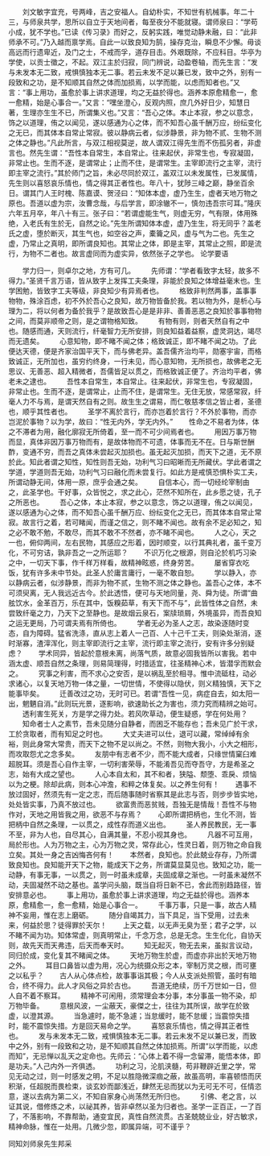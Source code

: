 <!-- { "loadSidebar": true } -->
　　刘文敏字宜充，号两峰，吉之安福人。自幼朴实，不知世有机械事。年二十三，与师泉共学，思所以自立于天地间者，每至夜分不能就寝。谓师泉曰：“学苟小成，犹不学也。”已读《传习录》而好之，反躬实践，唯觉动静未融，曰：“此非师承不可。”乃入越而禀学焉。自此一以致良知为鹄，操存克治，瞬息不少懈。毋谈高远而行遗卑近，及门之士，不戒而孚，道存目击。外艰既除，不应科目。华亭为学使，以贡士徵之，不起。双江主於归寂，同门辨说，动盈卷轴，而先生言：“发与未发本无二致，戒惧慎独本无二事。若云未发不足以兼已发，致中之外，别有一段致和之功，是不知顺其自然之体而加损焉，以学而能，以虑而知者也。”又言：“事上用功，虽愈於事上讲求道理，均之无益於得也。涵养本原愈精愈一，愈一愈精，始是心事合一。”又言：“嘿坐澄心，反观内照，庶几外好日少，知慧日著，生理亦生生不已，所谓集义也。”又言：“吾心之体。本止本寂，参之以意念，饰之以道理，侑之以闻见，遂以感通为心之体，而不知吾心虽千酬万应，纷纭变化之无已，而其体本自常止常寂。彼以静病云者，似涉静景，非为物不贰、生物不测之体之静也。”凡此所言，与双江相视莫逆，故人谓双江得先生而不伤孤另者，非虚言也。然先生谓：“吾性本自常生，本自常止。往来起伏，非常生也，专寂凝固，非常止也。生而不逐，是谓常止；止而不住，是谓常生。主宰即流行之主宰，流行即主宰之流行。”其於师门之旨，未必尽同於双江，盖双江以未发属性，已发属情，先生则以喜怒哀乐情也，情之得其正者性也。年八十，犹陟三峰之巅，静坐百余日。谓其门人王时槐、陈嘉谟、贺泾曰：“知体本虚，虚乃生生，虚者天地万物之原也。吾道以虚为宗，汝曹念哉，与后学言，即涂辙不一，慎勿违吾宗可耳。”隆庆六年五月卒，年八十有三。张子曰：“若谓虚能生气，则虚无穷，气有限，体用殊绝，入老氏有生於无，自然之论。”先生所谓知体本虚，虚乃生生，将无同乎？盖老氏之虚，堕於断灭，其生气也，如空谷之声，橐籥之风，虚与气为二也。先生之虚，乃常止之真明，即所谓良知也。其常止之体，即是主宰，其常止之照，即是流行，为物不二者也。故言虚同而为虚实异，依然张子之学也。
论学要语

　　学力归一，则卓尔之地，方有可几。
　　先师谓：“学者看致字太轻，故多不得力。”圣贤千言万语，皆从致字上发挥工夫条理，非能於良知之体增益毫末也。生学困勉，皆致字工夫等级，非良知少有异焉者也。
　　格致非判然两事，盖事事物物，殊涂百虑，初不外於吾心之良知，故万物皆备於我。若以物为外，是析心与理为二，将以何者为备於我乎？是故致吾心是是非非、善善恶恶之良知於事事物物之间，而莫非顺帝之则，是之谓物格知致。
　　有物有则，则者天然自有之中也。随感而通，天则流行，纤毫智力无所安排，则良知益着益察，虚灵洞达，竭尽而无遗矣。
　　心意知物，即不睹不闻之体；格致诚正，即不睹不闻之功。了此便达天德，便是齐家治国平天下，而与佛老异。盖吾儒齐治均平，勋塞宇宙，而格致诚正，无所加也，虽穷约终身，一行未见，而心意知物，无所损也，故佛老之无思议、无善恶、超入精微者，吾儒皆足以贯之，而格致诚正便了。齐治均平者，佛老未之逮也。
　　吾性本自常生，本自常止。往来起伏，非常生也，专寂凝固，非常止也。生而不逐，是谓常止，止而不住，是谓常生。无住无放，常感常寂，纤毫人力不与焉，是谓天然自有之则。故生生之谓易，而仁敬慈孝信之皆止者，圣德也，顺乎其性者也。
　　圣学不离於言行，而亦岂着於言行？不外於事物，而亦岂泥於事物？以为学，故曰：“性无内外，学无内外。”
　　性命之不易者为体，体之不滞者为用，融化廓寂无所倚着，至一而不可少间焉者也。
　　用因万事万物而显，真体非因万事万物而有，是故体物而不可遗，体事而无不在。日与斯世酬酢，变通不穷，而吾之真体未尝起灭加损也。虽无起灭加损，而天下之道，无不原於此。知此者谓之知性，知性则吾无始，功利气习曰昭晰而无所藏伏。学此者谓之学道，学道则吾无始，功利气习曰融化而未尝复行。如此方是戒慎恐惧朴实工夫，所谓动静无间，体用一原，庶乎会通之矣。
　　自信本心，而一切经纶宰制由之，此圣学也。干好事，众皆悦之，求之此心，茫然不知所在，此乡愿之徒，孔子之所恶也。
　　吾心之体，本止本寂，参之以意念，饰之以道理，侑之以闻见，遂以感通为心之体，而不知吾心虽千酬万应、纷纭变化之无已，而其体本自常止常寂。故言行之着，若可睹闻，而谨之信之，则不睹不闻也。故有余不足必知之，知之必不敢不勉，不敢尽，而其不敢不不然者，亦不睹不闻也。
　　人之心，天之一也，俯仰两间，左右民物，其感应之形着，因时顺变，以行其典礼者，虽千变万化，不可穷诘，孰非吾之一之所运耶？
　　不识万化之根源，则自沦於机巧习染之中，一切天下事，作千样万样看，故精神眩惑，终身劳苦。
　　屡省穿衣吃饭，犹有许多未中节处。此圣人於庸言庸行，一毫不敢自恕。
　　学以静入，亦以静病云者，似涉静景，而非为物不贰，生物不测之体之静也。盖吾心之体，本不可须臾离，无人我远近古今。於此透悟，便可与天地同量，尧、舜为徒。所谓“曲胘饮水，金革百万，乐在其中，饭糗茹草，有天下而不与”，此皆性体之自然，未尝致纤毫之力，乃天下之至静也。是故烟云泉石，案牍琐屑，外境虽异，而吾良知之运无更局，乃可谓夫焉有所倚也。
　　学者无必为圣人之志，故染逐随时变态，自为障碍。猛省洗涤，直从志上着人一己百、人十己千工夫，则染处渐消，逐时渐寡，渣滓浑化，则主宰即流行之主宰，流行即主宰之流行，安有许多分别疑虑？
　　学术同异，皆起於意根未离，尚落气质，故意必固我皆所以害我。若中涵太虚、顺吾自然之条理，则易简理得，时措适宜，往圣精神心术，皆潜孚而默会之。
　　究事之利害，而不求心之安否，是以祸乱至於相寻。惟中流砥柱，动必求诸心，以复天地万物一体之量，一切世情，不使得以隐伏，则义精独慎，天下之能事毕矣。
　　迁善改过之功，无时可已。若谓“吾性一见，病症自去，如太阳一出，魍魉自消。”此则玩光景，逐影响，欲速助长之为害也，须力究而精辨之始可。
　　透利害生死关，方是学之得力处。若风吹草动，便生疑惑，学在何处用？
　　知命者士人之素节，吾未见随分自静者，而困乏不能存也；吾未见广於干求，工於贪取者，而有知足之时也。
　　大丈夫进可以仕，退可以藏，常绰绰有余裕，则此身常大常贵，而天下之物不足以尚之。不然，则物大我小，小大之相形，而攻取怨尤之念多矣。
　　友朋中有志者不少，而不能大成者，只缘世情窠臼难超脱耳。须是吾心自作主宰，一切利害荣辱，不能淆吾见而夺吾守，方是希圣之志，始有大成之望也。
　　人心本自太和，其不和者，狭隘、颓堕、乖戾、烦恼以为之梗。除却此病，则本心冲澹，和粹之体复矣。以之养生何有！
　　遇事不放过固好，然须先有一定之志，而后随事随时省察其是此志与否，则步步皆实地，处处皆实事，乃真不放过也。
　　欲富贵而恶贫贱，吾独无是情哉！吾性不与物作对，天地之用皆我之用，欲恶不与存焉？
　　心即所谓把柄也，生化不测，皆把柄中自然之条理，一以贯之，成性存而道义出也。
　　圣人养民教民，无一事不至，非为人也，自尽其心，自满其量，不忍小视其身也。
　　凡器不可互用，局於形也。人为万物之主，心为万物之灵，常存此心，性灵日着，则万物之命自我立矣。其处一身之吉凶悔吝何有！
　　本然者，良知也。於此兢业存存，乃所谓致良知也。良知能开天下之物，能成天下之务，所谓莫显莫见也。致知之功，能一动静，有事无事，一以贯之，则一时虽未成章，夫固成章之渐也。一时虽未凝然不动，夫固凝然不动之基也。盖学问头脑，既当自将日新不已，舍此而别趋路径，皆安排意必也。
　　事上用功，虽愈於事上讲求道理，均之无益於得也。涵养本原，愈精愈一，愈一愈精，始是心事合一。
　　千事万事，只是一事，故古人精神不妄用，惟在志上磨砺。
　　随分自竭其力，当下具足，当下受用，过去未来，何益於思？徒得罪於天尔！
　　上天之载，以无声无臭为至；君子之学，以不睹不闻为功。知体常虚，则真明常止，千念万念，总是无念。生生化化，自协天则，故先天而天弗违，后天而奉天时。
　　知无起灭，物无去来，虽拟言议动，同归於成，变化复其不睹闻之体。
　　天地万物生於虚，而虚亦非出於天地万物之外。
　　耳目口鼻皆以虚为用，况心为统摄众形之本，宰制万灵之根，而可壅之以私乎？
　　古人从心体点检，故事事诣其极；今人从支派处照管，虽时有暗合，终不得力。此人才风俗之异於古也。
　　吾道无绝续，历千万世如一日，但人自不着不察耳。
　　精神不可闲用，须常理会本分事，本分事虽一物不染，却万物毕备。
　　意根风波，一尘蔽天，豪傑之士，往往为其所误，故学在於致虚，以澄其源。
　　当急遽时，能不急遽；当怠缓时，能不怠缓；当震惊失措时，能不震惊失措。方是回天易命之学。
　　喜怒哀乐情也，情之得其正者性也。
　　发与未发本无二致，戒惧慎独本无二事。若云未发不足以兼已发，而致中之外，别有一段致和之功，是不知顺其自然之体加损焉。所谓“以学而能，以虑而知”，无忌惮以乱天之定命也。先师云：“心体上着不得一念留滞，能悟本体，即是功夫。”人己内外一齐俱透。
　　功利之习，沦肌浃髓，苟非鞭辟近里之学，常见无动之过，则一时感发之明，不足以胜隐微深痼之蔽，故虽高明，率喜顿悟而厌积渐，任超脱而畏检束，谈玄妙而鄙浅近，肆然无忌而犹以为无可无不可，任情恣意，遂以去病为第二义，不知自家身心尚荡然无所归也。
　　引佛、老之言，以证其说，借修炼之术，以祕其养，皆非卓然以圣为归者也。圣学一正百正，一了百了，不落影响，不靠帮助，通变宜民，真性自然流贯。古圣兢兢业业，好古敏求，精神命脉，惟在一处用。几微少忽，即属异端，可不谨乎？

同知刘师泉先生邦采

